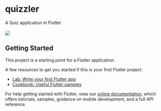 # quizzler

A Quiz  application in Flutter
<br/><br/>
<img src="https://github.com/Dheer08/Flutter-Development/blob/master/Demo%20of%20all%20apps/Quizzler.gif">
## Getting Started

This project is a starting point for a Flutter application.

A few resources to get you started if this is your first Flutter project:

- [Lab: Write your first Flutter app](https://flutter.dev/docs/get-started/codelab)
- [Cookbook: Useful Flutter samples](https://flutter.dev/docs/cookbook)

For help getting started with Flutter, view our
[online documentation](https://flutter.dev/docs), which offers tutorials,
samples, guidance on mobile development, and a full API reference.
